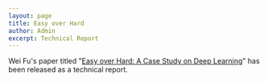 ```yaml
---
layout: page
title: Easy over Hard
author: Admin
excerpt: Technical Report
---
```


Wei Fu's paper titled "[Easy over Hard: A Case Study on Deep Learning](https://arxiv.org/abs/1703.00133)" has been released as a technical report.
